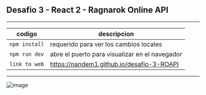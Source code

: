 ## Desafio 3 - React 2 - Ragnarok Online API
---
| codigo | descripcion |
|--------|-------------|
|`npm install` | requerido para ver los cambios locales |
|`npm run dev` | abre el puerto para visualizar en el navegador |
|`link to web` | https://nandem1.github.io/desafio-3-ROAPI |

---

![image](https://user-images.githubusercontent.com/103139553/227698016-17c71196-0f97-4b57-ae1a-19f97bd9ea7e.png)

